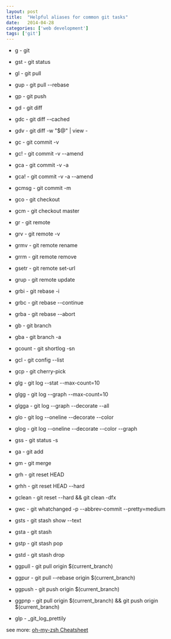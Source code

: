 ```yaml
---
layout: post
title:  "Helpful aliases for common git tasks"
date:   2014-04-28
categories: ['web development']
tags: ['git']
---
```


* g - git

* gst - git status

* gl - git pull

* gup - git pull --rebase

* gp - git push

* gd - git diff

* gdc - git diff --cached

* gdv - git diff -w "$@" | view -

* gc - git commit -v

* gc! - git commit -v --amend

* gca - git commit -v -a

* gca! - git commit -v -a --amend

* gcmsg - git commit -m

* gco - git checkout

* gcm - git checkout master

* gr - git remote

* grv - git remote -v

* grmv - git remote rename

* grrm - git remote remove

* gsetr - git remote set-url

* grup - git remote update

* grbi - git rebase -i

* grbc - git rebase --continue

* grba - git rebase --abort

* gb - git branch

* gba - git branch -a

* gcount - git shortlog -sn

* gcl - git config --list

* gcp - git cherry-pick

* glg - git log --stat --max-count=10

* glgg - git log --graph --max-count=10

* glgga - git log --graph --decorate --all

* glo - git log --oneline --decorate --color

* glog - git log --oneline --decorate --color --graph

* gss - git status -s

* ga - git add

* gm - git merge

* grh - git reset HEAD

* grhh - git reset HEAD --hard

* gclean - git reset --hard && git clean -dfx

* gwc - git whatchanged -p --abbrev-commit --pretty=medium

* gsts - git stash show --text

* gsta - git stash

* gstp - git stash pop

* gstd - git stash drop

* ggpull - git pull origin $(current_branch)

* ggpur - git pull --rebase origin $(current_branch)

* ggpush - git push origin $(current_branch)

* ggpnp - git pull origin $(current_branch) && git push origin $(current_branch)

* glp - _git_log_prettily

see more: [oh-my-zsh Cheatsheet](https://github.com/ohmyzsh/ohmyzsh/wiki/Cheatsheet#git)
